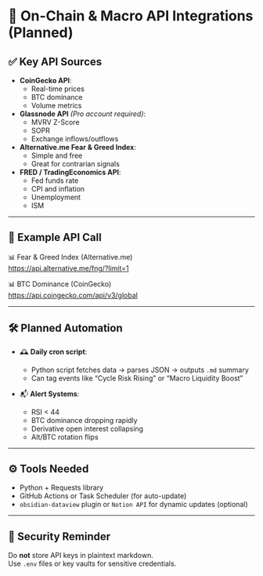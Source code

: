 # 🔌 On-Chain & Macro API Integrations (Planned)

## ✅ Key API Sources
- **CoinGecko API**:
  - Real-time prices
  - BTC dominance
  - Volume metrics
- **Glassnode API** *(Pro account required)*:
  - MVRV Z-Score
  - SOPR
  - Exchange inflows/outflows
- **Alternative.me Fear & Greed Index**:
  - Simple and free
  - Great for contrarian signals
- **FRED / TradingEconomics API**:
  - Fed funds rate
  - CPI and inflation
  - Unemployment
  - ISM

---

## 🧪 Example API Call

📊 Fear & Greed Index (Alternative.me)  
https://api.alternative.me/fng/?limit=1

📊 BTC Dominance (CoinGecko)  
https://api.coingecko.com/api/v3/global

---

## 🛠 Planned Automation

- 🕰 **Daily cron script**:
  - Python script fetches data → parses JSON → outputs `.md` summary
  - Can tag events like “Cycle Risk Rising” or “Macro Liquidity Boost”

- 📬 **Alert Systems**:
  - RSI < 44
  - BTC dominance dropping rapidly
  - Derivative open interest collapsing
  - Alt/BTC rotation flips

---

## ⚙️ Tools Needed

- Python + Requests library
- GitHub Actions or Task Scheduler (for auto-update)
- `obsidian-dataview` plugin or `Notion API` for dynamic updates (optional)

---

## 🔐 Security Reminder

Do **not** store API keys in plaintext markdown.  
Use `.env` files or key vaults for sensitive credentials.
